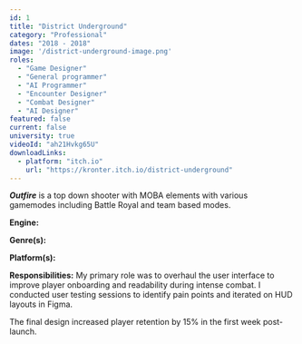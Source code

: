 ```yaml
---
id: 1
title: "District Underground"
category: "Professional"
dates: "2018 - 2018"
image: '/district-underground-image.png'
roles: 
  - "Game Designer"
  - "General programmer"
  - "AI Programmer"
  - "Encounter Designer"
  - "Combat Designer"
  - "AI Designer"
featured: false
current: false
university: true
videoId: "ah21Hvkg65U"
downloadLinks:
  - platform: "itch.io"
    url: "https://kronter.itch.io/district-underground"
---
```


***Outfire*** is a top down shooter with MOBA elements with various gamemodes including Battle Royal and team based modes.

**Engine:**

**Genre(s):**

**Platform(s):**

**​Responsibilities:**
My primary role was to overhaul the user interface to improve player onboarding and readability during intense combat. I conducted user testing sessions to identify pain points and iterated on HUD layouts in Figma.

The final design increased player retention by 15% in the first week post-launch.